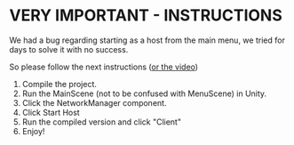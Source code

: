 # VERY IMPORTANT - INSTRUCTIONS
We had a bug regarding starting as a host from the main menu, we tried for days to solve it with no success.

So please follow the next instructions ([or the video](https://drive.google.com/file/d/1aZTtYZDInJKzaG_puDwDo5BOprXI5ncR/view?usp=share_link))

1. Compile the project.
2. Run the MainScene (not to be confused with MenuScene) in Unity.
3. Click the NetworkManager component.
4. Click Start Host
5. Run the compiled version and click "Client"
6. Enjoy!
